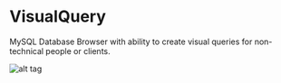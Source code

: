 VisualQuery
===========

MySQL Database Browser with ability to create visual queries for non-technical people or clients.

![alt tag](https://raw.githubusercontent.com/sarfraznawaz2005/VisualQuery/master/screenshot.gif)
